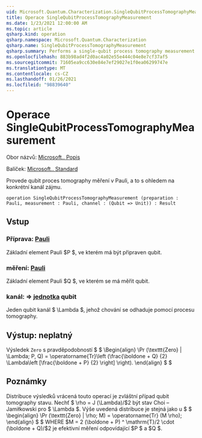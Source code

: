 ```yaml
---
uid: Microsoft.Quantum.Characterization.SingleQubitProcessTomographyMeasurement
title: Operace SingleQubitProcessTomographyMeasurement
ms.date: 1/23/2021 12:00:00 AM
ms.topic: article
qsharp.kind: operation
qsharp.namespace: Microsoft.Quantum.Characterization
qsharp.name: SingleQubitProcessTomographyMeasurement
qsharp.summary: Performs a single-qubit process tomography measurement in the Pauli basis, given a particular channel of interest.
ms.openlocfilehash: 883b98ad4f2d0ac4a02e55e444c04e8e7cf37af5
ms.sourcegitcommit: 71605ea9cc630e84e7ef29027e1f0ea06299747e
ms.translationtype: MT
ms.contentlocale: cs-CZ
ms.lasthandoff: 01/26/2021
ms.locfileid: "98839640"
---
```

# <a name="singlequbitprocesstomographymeasurement-operation"></a>Operace SingleQubitProcessTomographyMeasurement

Obor názvů: [Microsoft.. Popis](xref:Microsoft.Quantum.Characterization)

Balíček: [Microsoft.. Standard](https://nuget.org/packages/Microsoft.Quantum.Standard)


Provede qubit proces tomography měření v Pauli, a to s ohledem na konkrétní kanál zájmu.

```qsharp
operation SingleQubitProcessTomographyMeasurement (preparation : Pauli, measurement : Pauli, channel : (Qubit => Unit)) : Result
```


## <a name="input"></a>Vstup

### <a name="preparation--pauli"></a>Příprava: [Pauli](xref:microsoft.quantum.lang-ref.pauli)

Základní element Pauli $P $, ve kterém má být připraven qubit.


### <a name="measurement--pauli"></a>měření: [Pauli](xref:microsoft.quantum.lang-ref.pauli)

Základní element Pauli $Q $, ve kterém se má měřit qubit.


### <a name="channel--qubit--unit"></a>kanál: [](xref:microsoft.quantum.lang-ref.qubit) => [jednotka](xref:microsoft.quantum.lang-ref.unit) qubit 

Jeden qubit kanál $ \Lambda $, jehož chování se odhaduje pomocí procesu tomography.



## <a name="output--__invalidresult__"></a>Výstup: __neplatný <Result>__

Výsledek `Zero` s pravděpodobností $ $ \Begin{align} \Pr (\texttt{Zero} | \Lambda; P, Q) = \operatorname{Tr}\left (\frac{\boldone + Q} {2} \Lambda\left [\frac{\boldone + P} {2} \right] \right).
\end{align} $ $

## <a name="remarks"></a>Poznámky

Distribuce výsledků vrácená touto operací je zvláštní případ qubit tomography stavu. Nechť $ \rho = J (\Lambda)/$2 být stav Choi – Jamiłkowski pro $ \Lambda $. Výše uvedená distribuce je stejná jako u $ $ \begin{align} \Pr (\texttt{Zero} | \rho; M) = \operatorname{Tr} (M \rho); \end{align} $ $ WHERE $M = 2 (\boldone + P) ^ \mathrm{T}/2 \cdot (\boldone + Q)/$2 je efektivní měření odpovídající $P $ a $Q $.